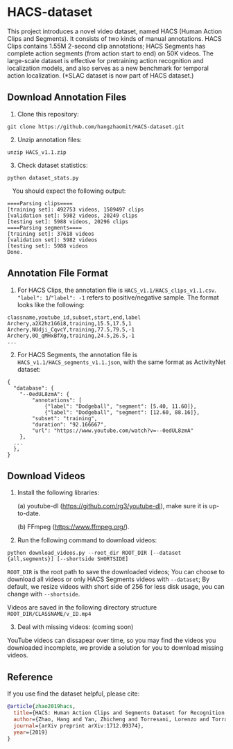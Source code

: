 # HACS-dataset

This project introduces a novel video dataset, named HACS (Human Action Clips and Segments). It consists of two kinds of manual annotations. HACS Clips contains 1.55M 2-second clip annotations; HACS Segments has complete action segments (from action start to end) on 50K videos. The large-scale dataset is effective for pretraining action recognition and localization models, and also serves as a new benchmark for temporal action localization. (*SLAC dataset is now part of HACS dataset.)

## Download Annotation Files
1. Clone this repository:
```
git clone https://github.com/hangzhaomit/HACS-dataset.git
```
2. Unzip annotation files:
```
unzip HACS_v1.1.zip
```
3. Check dataset statistics:
```
python dataset_stats.py
```
&nbsp;&nbsp; You should expect the following output:
```
====Parsing clips====
[training set]: 492753 videos, 1509497 clips
[validation set]: 5982 videos, 20249 clips
[testing set]: 5988 videos, 20296 clips
====Parsing segments====
[training set]: 37618 videos
[validation set]: 5982 videos
[testing set]: 5988 videos
Done.
```

## Annotation File Format
1. For HACS Clips, the annotation file is ```HACS_v1.1/HACS_clips_v1.1.csv```. ```"label": 1```/```"label": -1``` refers to positive/negative sample. The format looks like the following:
```
classname,youtube_id,subset,start,end,label
Archery,a2X2hz1G6i8,training,15.5,17.5,1
Archery,NUdji_CqvcY,training,77.5,79.5,-1
Archery,0O_qMHxBfXg,training,24.5,26.5,-1
...
```

2. For HACS Segments, the annotation file is ```HACS_v1.1/HACS_segments_v1.1.json```, with the same format as ActivityNet dataset:
```
{
  "database": {
    "--0edUL8zmA": {
        "annotations": [
            {"label": "Dodgeball", "segment": [5.40, 11.60]},
            {"label": "Dodgeball", "segment": [12.60, 88.16]},
        "subset": "training",
        "duration": "92.166667",
        "url": "https://www.youtube.com/watch?v=--0edUL8zmA"
    },
  ...
  },
}
```

## Download Videos
1. Install the following libraries:

    (a) youtube-dl (https://github.com/rg3/youtube-dl), make sure it is up-to-date.

    (b) FFmpeg (https://www.ffmpeg.org/).

2. Run the following command to download videos:

```python download_videos.py --root_dir ROOT_DIR [--dataset {all,segments}] [--shortside SHORTSIDE]```

```ROOT_DIR``` is the root path to save the downloaded videos;
You can choose to download all videos or only HACS Segments videos with ```--dataset```;
By default, we resize videos with short side of 256 for less disk usage, you can change with ```--shortside```.

Videos are saved in the following directory structure ```ROOT_DIR/CLASSNAME/v_ID.mp4```

3. Deal with missing videos: (coming soon)

YouTube videos can dissapear over time, so you may find the videos you downloaded incomplete, we provide a solution for you to download missing videos.

## Reference
If you use find the dataset helpful, please cite:
```bibtex
@article{zhao2019hacs,
  title={HACS: Human Action Clips and Segments Dataset for Recognition and Temporal Localization},
  author={Zhao, Hang and Yan, Zhicheng and Torresani, Lorenzo and Torralba, Antonio},
  journal={arXiv preprint arXiv:1712.09374},
  year={2019}
}
```

